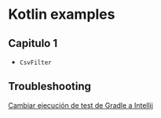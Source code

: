 # Kotlin examples

## Capitulo 1

- `CsvFilter`

## Troubleshooting

[Cambiar ejecución de test de Gradle a Intellij](https://www.jetbrains.com/help/idea/work-with-tests-in-gradle.html#configure_gradle_test_runner)
